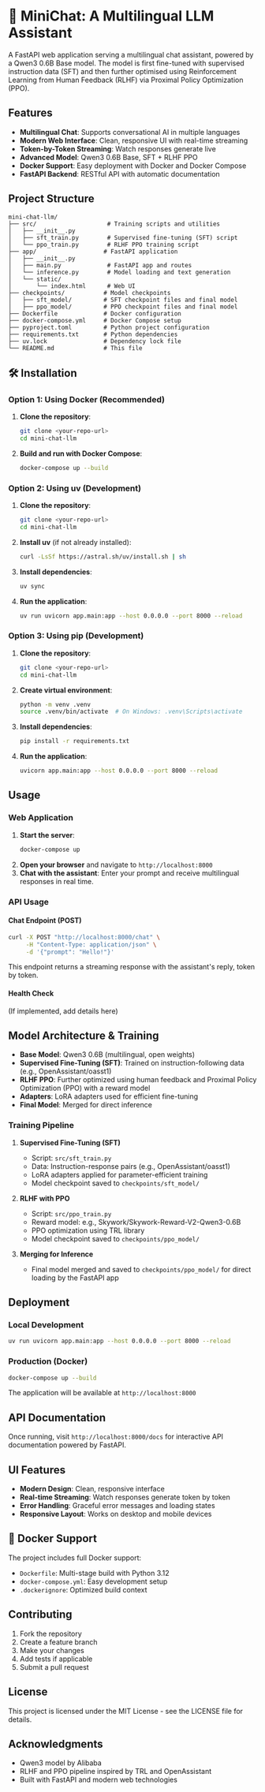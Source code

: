 # 💬 MiniChat: A Multilingual LLM Assistant

A FastAPI web application serving a multilingual chat assistant, powered by a Qwen3 0.6B Base model. The model is first fine-tuned with supervised instruction data (SFT) and then further optimised using Reinforcement Learning from Human Feedback (RLHF) via Proximal Policy Optimization (PPO).

## Features

- **Multilingual Chat**: Supports conversational AI in multiple languages
- **Modern Web Interface**: Clean, responsive UI with real-time streaming
- **Token-by-Token Streaming**: Watch responses generate live
- **Advanced Model**: Qwen3 0.6B Base, SFT + RLHF PPO
- **Docker Support**: Easy deployment with Docker and Docker Compose
- **FastAPI Backend**: RESTful API with automatic documentation

## Project Structure

```
mini-chat-llm/
├── src/                    # Training scripts and utilities
│   ├── __init__.py
│   ├── sft_train.py        # Supervised fine-tuning (SFT) script
│   └── ppo_train.py        # RLHF PPO training script
├── app/                   # FastAPI application
│   ├── __init__.py
│   ├── main.py             # FastAPI app and routes
│   └── inference.py        # Model loading and text generation
│   └── static/
│       └── index.html      # Web UI
├── checkpoints/           # Model checkpoints
│   ├── sft_model/         # SFT checkpoint files and final model
│   ├── ppo_model/         # PPO checkpoint files and final model
├── Dockerfile             # Docker configuration
├── docker-compose.yml     # Docker Compose setup
├── pyproject.toml         # Python project configuration
├── requirements.txt       # Python dependencies
├── uv.lock                # Dependency lock file
└── README.md              # This file
```

## 🛠️ Installation

### Option 1: Using Docker (Recommended)

1. **Clone the repository**:
   ```bash
   git clone <your-repo-url>
   cd mini-chat-llm
   ```
2. **Build and run with Docker Compose**:
   ```bash
   docker-compose up --build
   ```

### Option 2: Using uv (Development)

1. **Clone the repository**:
   ```bash
   git clone <your-repo-url>
   cd mini-chat-llm
   ```
2. **Install uv** (if not already installed):
   ```bash
   curl -LsSf https://astral.sh/uv/install.sh | sh
   ```
3. **Install dependencies**:
   ```bash
   uv sync
   ```
4. **Run the application**:
   ```bash
   uv run uvicorn app.main:app --host 0.0.0.0 --port 8000 --reload
   ```

### Option 3: Using pip (Development)

1. **Clone the repository**:
   ```bash
   git clone <your-repo-url>
   cd mini-chat-llm
   ```
2. **Create virtual environment**:
   ```bash
   python -m venv .venv
   source .venv/bin/activate  # On Windows: .venv\Scripts\activate
   ```
3. **Install dependencies**:
   ```bash
   pip install -r requirements.txt
   ```
4. **Run the application**:
   ```bash
   uvicorn app.main:app --host 0.0.0.0 --port 8000 --reload
   ```

## Usage

### Web Application

1. **Start the server**:
   ```bash
   docker-compose up
   ```
2. **Open your browser** and navigate to `http://localhost:8000`
3. **Chat with the assistant**: Enter your prompt and receive multilingual responses in real time.

### API Usage

#### Chat Endpoint (POST)
```bash
curl -X POST "http://localhost:8000/chat" \
     -H "Content-Type: application/json" \
     -d '{"prompt": "Hello!"}'
```
This endpoint returns a streaming response with the assistant's reply, token by token.

#### Health Check
(If implemented, add details here)

## Model Architecture & Training

- **Base Model**: Qwen3 0.6B (multilingual, open weights)
- **Supervised Fine-Tuning (SFT)**: Trained on instruction-following data (e.g., OpenAssistant/oasst1)
- **RLHF PPO**: Further optimized using human feedback and Proximal Policy Optimization (PPO) with a reward model
- **Adapters**: LoRA adapters used for efficient fine-tuning
- **Final Model**: Merged for direct inference

### Training Pipeline

1. **Supervised Fine-Tuning (SFT)**
   - Script: `src/sft_train.py`
   - Data: Instruction-response pairs (e.g., OpenAssistant/oasst1)
   - LoRA adapters applied for parameter-efficient training
   - Model checkpoint saved to `checkpoints/sft_model/`

2. **RLHF with PPO**
   - Script: `src/ppo_train.py`
   - Reward model: e.g., Skywork/Skywork-Reward-V2-Qwen3-0.6B
   - PPO optimization using TRL library
   - Model checkpoint saved to `checkpoints/ppo_model/`

3. **Merging for Inference**
   - Final model merged and saved to `checkpoints/ppo_model/` for direct loading by the FastAPI app

## Deployment

### Local Development
```bash
uv run uvicorn app.main:app --host 0.0.0.0 --port 8000 --reload
```

### Production (Docker)
```bash
docker-compose up --build
```

The application will be available at `http://localhost:8000`

## API Documentation

Once running, visit `http://localhost:8000/docs` for interactive API documentation powered by FastAPI.

## UI Features

- **Modern Design**: Clean, responsive interface
- **Real-time Streaming**: Watch responses generate token by token
- **Error Handling**: Graceful error messages and loading states
- **Responsive Layout**: Works on desktop and mobile devices

## 🐳 Docker Support

The project includes full Docker support:
- `Dockerfile`: Multi-stage build with Python 3.12
- `docker-compose.yml`: Easy development setup
- `.dockerignore`: Optimized build context

## Contributing

1. Fork the repository
2. Create a feature branch
3. Make your changes
4. Add tests if applicable
5. Submit a pull request

## License

This project is licensed under the MIT License - see the LICENSE file for details.

## Acknowledgments

- Qwen3 model by Alibaba
- RLHF and PPO pipeline inspired by TRL and OpenAssistant
- Built with FastAPI and modern web technologies